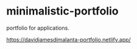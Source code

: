 # minimalistic-portfolio
portfolio for applications.

https://davidjamesdimalanta-portfolio.netlify.app/

